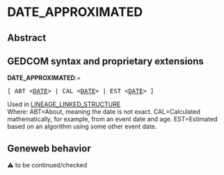 ﻿# DATE_APPROXIMATED
## Abstract

## GEDCOM syntax and proprietary extensions

**DATE_APPROXIMATED**:=
<pre>
[ ABT &lt;<a href=Ged.DATE.md>DATE</a>&gt; | CAL &lt;<a href=Ged.DATE.md>DATE</a>&gt; | EST &lt;<a href=Ged.DATE.md>DATE</a>&gt; ]
</pre>
Used in <a href=Ged.LINEAGE_LINKED_STRUCTURE.md>LINEAGE_LINKED_STRUCTURE</a><br />
Where:
ABT=About, meaning the date is not exact.
CAL=Calculated mathematically, for example, from an event date and age.
EST=Estimated based on an algorithm using some other event date.

## Geneweb behavior



:warning: to be continued/checked

